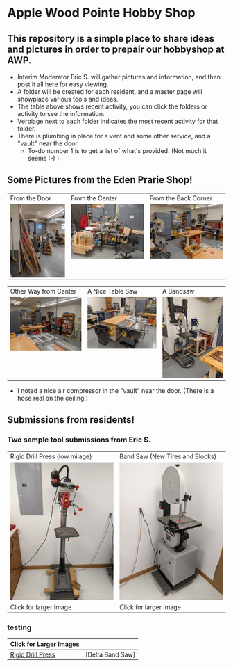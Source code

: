 #  Apple Wood Pointe Hobby Shop

## This repository is a simple place to share ideas and pictures in order to prepair our hobbyshop at AWP.

- Interim Moderator Eric S. will gather pictures and information, and then post it all here for easy viewing.
- A folder will be created for each resident, and a master page will showplace various tools and ideas.
- The table above shows recent activity, you can click the folders or activity to see the information.
- Verbiage next to each folder indicates the most recent activity for that folder.
- There is plumbing in place for a vent and some other service, and a "vault" near the door.
  - To-do number 1 is to get a list of what's provided.  (Not much it seems :-)  )


## Some Pictures from the Eden Prarie Shop!


<table>
  <tr>
    <td>From the Door</td>
     <td>From the Center</td>
     <td>From the Back Corner</td>
  </tr>
  <tr>
    <td valign="top"><img src="./Other-Shops/Thumbnails/EP-Shop-1-T.jpg"></td>
    <td valign="top"><img src="./Other-Shops/Thumbnails/Ep-Shop-2-T.jpg"></td>
    <td valign="top"><img src="./Other-Shops/Thumbnails/EP-Shop-3-T.jpg"></td>
  </tr>
 </table>

<table>
  <tr>
    <td>Other Way from Center</td>
     <td>A Nice Table Saw</td>
     <td>A Bandsaw</td>
  </tr>
  <tr>
    <td valign="top"><img src="./Other-Shops/Thumbnails/EP-Shop-4-T.jpg"></td>
    <td valign="top"><img src="./Other-Shops/Thumbnails/EP-Shop-5-T.jpg"></td>
    <td valign="top"><img src="./Other-Shops/Thumbnails/EP-Shop-6-T.jpg"></td>
  </tr>
 </table>



- I noted a nice air compressor in the "vault" near the door.  (There is a hose real on the ceiling.)


## Submissions from residents!

### Two sample tool submissions from Eric S.
<table>
  <tr>
    <td>Rigid Drill Press (low milage)</td>
    <td>Band Saw (New Tires and Blocks)</td>
  </tr>
  <tr>
    <td valign="top"><img src="./Eric-S/Thumbnails/Drill-Press-T.jpg"></td>
    <td valign="top"><img src="./Eric-S/Thumbnails/Band-Saw-T.jpg"></td>
  </tr>
 <tr>
    <td 
    <a href="./Eric-S/Drill-Press.jpg">Click for larger Image </a>
    </td>
    <td
    <a href="./Eric-S/Band-Saw.jpg"> Click for larger Image </a>
    </td>
  </tr>
 </table>
 
 ### testing
 
 |  Click for Larger Images  | |
 | :---  | :--- |
 | [Rigid Drill Press](./Eric-S/Drill-Press.jpg) | [Delta Band Saw] | (./Eric-S/Band-Saw.jpg)
 
